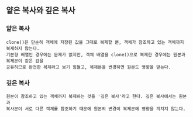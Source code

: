 ## 얕은 복사와 깊은 복사

### 얕은 복사

    clone()은 단순히 객체에 저장된 값을 그대로 복제할 뿐, 객체가 참조하고 있는 객체까지 복제하지 않는다.
    기본형 배열인 경우에는 문제가 없지만, 객체 배열을 clone()으로 복제한 경우에는 원본과 복제본이 같은 값을
    공유하므로 완전한 복제라고 보기 힘들고, 복제본을 변경하면 원본도 영향을 받는다.

### 깊은 복사

    원본이 참조하고 있는 객체까지 복제하는 것을 '깊은 복사'라고 한다. 깊은 복사에서는 원본과
    복사본이 서로 다른 객체를 참조하기 때문에 원본의 변경이 복제본에 영향을 끼치지 않는다.

